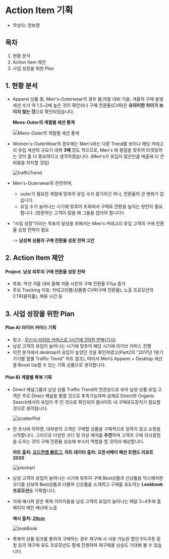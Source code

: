 # Action Item 기획

- 작성자: 정보영

## 목차

1. 현황 분석
2. Action Item 제안
3. 사업 성장을 위한 Plan



## 1. 현황 분석

- Apparel 상품 중, Men's-Outerwear의 경우 봄,여름 대비 가을, 겨울의 구매 발생 세션 수가 약 1.5~2배 높은 것이 확인되나 구매 전환율(CVR)은 **유의미한 차이가 보이지 않는 것**으로 확인되었습니다.

  **Mens-Outer의 계절별 세션 통계**

  ![Mens-Outer의 계절별 세션 통계](https://imgur.com/QtULcpY.png)

- Women's-OuterWear의 경우에는 Men's와는 다른 Trend를 보이나 해당 카테고리 유입 세션의 규모가 대략 **3배** 정도 적으므로, Men's 에 중점을 맞추어 타겟팅하는 것이 좀 더 중요하다고 생각하였습니다. (Men's가 유입이 많은만큼 매출에 더 큰 비중을 차지할 것임)

  ![trafficTrend](https://imgur.com/1GNHbUP.png)

- Men's-Outerwear와 관련하여,

  - outer가 필요한 계절에 맞추어 유입 수가 증가하긴 하나, 전환율의 큰 변화가 없습니다. 
  - 유입 수가 늘어나는 시기에 맞추어 조회에서 구매로 전환을 높이는 방안이 필요합니다. (방문하는 고객이 많을 때 그들을 잡아야 합니다!)

- "사업 성장"이라는 목표의 달성을 위해서는 Men's 카테고리 유입 고객의 구매 전환율 성장 전략이 필요

  -> **남성복 상품의 구매 전환율 성장 전략 고안**



## 2. Action Item 제안

#### Project. 남성 외투의 구매 전환율 성장 전략

- 목표:  작년 겨울 대비 올해 겨울 시즌의 구매 전환율 5%p 증가
- 주요 Tracking 지표: 카테고리별/상품별 CVR(구매 전환율), 노출 프로모션의 CTR(클릭률), 체류 시간 등



## 3. 사업 성장을 위한 Plan

#### Plan A) 라이브 커머스 기획

- 참고 : [무신사 라이브 커머스로 1시간에 3억원 판매(기사)](https://biz.chosun.com/distribution/fashion-beauty/2021/09/18/RG6QTF6DHZH7ZIXPPRUJY3J4KM/)
- 남성 고객의 유입이 늘어나는 시기에 맞추어 해당 시기에 라이브 커머스 진행
- 이전 분석에서 desktop의 유입이 높았던 것을 확인하였고(Part2의 "2017년 1분기 기기별 월별 Traffic Trend" 차트 참조), 따라서 Men’s Apparel + Desktop 세션을 Boost
  Up할 수 있는 기획 상품으로 생각합니다.

#### Plan B) 계절별 룩북 기획

- Direct 채널그룹과 남성 상품 Traffic Trend의 연관성으로 보아 남성 상품 유입 고객은 주로 Direct 채널을 통할 것으로 추측가능하며 실제로 Direct와 Organic Search에서의 유입이 주 인 것으로 확인되어 웹사이트 내 구매유도장치가 필요할 것으로 생각됩니다.

  ![scatterPlot](https://imgur.com/7nMJfQw.png)

- 한 조사에 의하면, 대부분의 고객은 구매할 상품을 구체적으로 정하지 않고 쇼핑을 시작합니다. 그러므로 다양한 코디 및 의상 매치를 **추천**하며 고객의 구매 의사결정을 도우는 것이 구매 전환율 상승에 부스터 역할을 할 것이라 예상합니다.

  **차트 출처: [오드컨셉 블로그](https://oddconcepts.kr/ko/blog/unpack/%EA%B5%AC%EB%A7%A4%EC%A0%84%ED%99%98%EC%9C%A8-%EB%86%92%EC%9D%B4%EA%B8%B0-%EC%9C%84%ED%95%B4-%ED%8C%A8%EC%85%98-%EC%87%BC%ED%95%91%EB%AA%B0%EC%9D%B4-%EA%BC%AD-%ED%99%95%EC%9D%B8%ED%95%B4%EC%95%BC/), 차트 데이터 출처: 오픈서베이 패션 트렌드 리포트 2020**

  ![piechart](http://oddconcepts.kr/wp-content/uploads/2020/10/opensurvey_%EC%87%BC%ED%95%91%EB%AA%B0-%EB%B0%A9%EB%AC%B8-%EC%A0%84-%EC%9D%98%EC%82%AC%EA%B2%B0%EC%A0%95-%ED%83%80%EC%9E%85_%EC%A7%81%EC%A0%91-%EC%9D%98%EB%A5%98-%EA%B5%AC%EB%A7%A4-%EA%B2%BD%ED%97%98%EC%9E%90_N1574_%EB%8B%A8%EC%88%98%EC%9D%91%EB%8B%B5__2020.04.png)

- 남성 고객의 유입이 늘어나는 시기에 맞추어 구매 Best상품과 신상품을 믹스매치한 코디를 선보여 Best상품과 더불어 신상품을 소개하고 구매를 유도하는  **Lookbook 프로모션**을 기획합니다.

- 아래 예시와 같은 룩북 이미지들을 남성 고객의 유입이 늘어나는 매달 3~4주에 홈페이지 메인 배너에 노출

  **예시 출처: [29cm](https://shop.29cm.co.kr/lookbook)**

  ![lookBook](https://imgur.com/0HlkpcZ.png)

- 룩북의 상품 링크를 통하여 구매하는 경우 재구매 시 사용 가능한 할인 5%쿠폰 증정 등의 재구매 유도 프로모션도 함께 진행하여 재구매율 상승도 기대해 볼 수 있습니다. 

